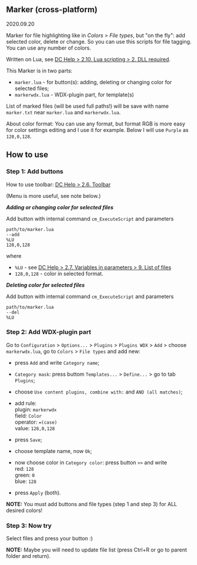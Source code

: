 Marker (cross-platform)
-----------------------

2020.09.20

Marker for file highlighting like in *Colors* > *File types*, but "on the fly": add selected color, delete or change. So you can use this scripts for file tagging.
You can use any number of colors.

Written on Lua, see [DC Help > 2.10. Lua scripting > 2. DLL required](http://doublecmd.github.io/doc/en/lua.html#dllrequired).

This Marker is in two parts:

- `marker.lua` - for button(s): adding, deleting or changing color for selected files;
- `markerwdx.lua` - WDX-plugin part, for template(s)

List of marked files (will be used full paths!) will be save with name `marker.txt` near `marker.lua` and `markerwdx.lua`.

About color format: You can use any format, but format RGB is more easy for color settings editing and I use it for example.
Below I will use `Purple` as `128,0,128`.


## How to use

### Step 1: Add  buttons

How to use toolbar: [DC Help > 2.6. Toolbar](http://doublecmd.github.io/doc/en/toolbar.html)

(Menu is more useful, see note below.)

**_Adding or changing color for selected files_**

Add button with internal command `cm_ExecuteScript` and parameters
```
path/to/marker.lua
--add
%LU
128,0,128
```
where
- `%LU` - see [DC Help > 2.7. Variables in parameters > 9. List of files](http://doublecmd.github.io/doc/en/variables.html#listoffiles)
- `128,0,128` - color in selected format.

**_Deleting color for selected files_**

Add button with internal command `cm_ExecuteScript` and parameters
```
path/to/marker.lua
--del
%LU
```

### Step 2: Add WDX-plugin part

Go to `Configuration` > `Options...` > `Plugins` > `Plugins WDX` > `Add` > choose `markerwdx.lua`, go to `Colors` > `File types` and add new:

- press `Add` and write `Category name`;

- `Category mask`: press buttom `Templates...` > `Define...` > go to tab `Plugins`;

- choose `Use content plugins, combine with:` and `AND (all matches)`;

- add rule:<br>
plugin: `markerwdx`<br>
field: `Color`<br>
operator: `=(case)`<br>
value: `128,0,128`

- press `Save`;

- choose template name, now `Ok`;

- now choose color in `Category color`: press button `>>` and write<br>
    red: `128`<br>
    green: `0`<br>
    blue: `128`

- press `Apply` (both).

**NOTE:** You must add buttons and file types (step 1 and step 3) for ALL desired colors!

### Step 3: Now try

Select files and press your button :)

**NOTE:** Maybe you will need to update file list (press Ctrl+R or go to parent folder and return).
